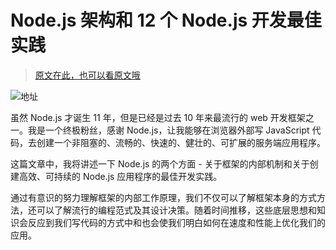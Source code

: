 # Node.js 架构和 12 个 Node.js 开发最佳实践

> [原文在此，也可以看原文哦](https://scoutapm.com/blog/nodejs-architecture-and-12-best-practices-for-nodejs-development)

![地址](https://cdn.buttercms.com/3FHJ3r3KT9iWbj2k6a7T)

虽然 Node.js 才诞生 11 年，但是已经是过去 10 年来最流行的 web 开发框架之一。我是一个终极粉丝，感谢 Node.js，让我能够在浏览器外部写 JavaScript 代码，去创建一个非阻塞的、流畅的、快速的、健壮的、可扩展的服务端应用程序。

这篇文章中，我将讲述一下 Node.js 的两个方面 - 关于框架的内部机制和关于创建高效、可持续的 Node.js 应用程序的最佳开发实践。

通过有意识的努力理解框架的内部工作原理，我们不仅可以了解框架本身的方式方法，还可以了解流行的编程范式及其设计决策。随着时间推移，这些底层思想和知识会反应到我们写代码的方式中和也会使我们明白如何在速度和性能上优化我们的应用。

